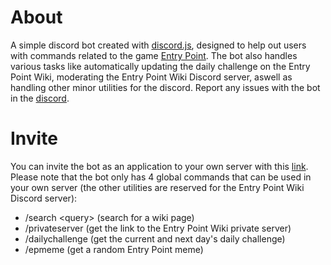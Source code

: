 # About

A simple discord bot created with [discord.js](https://github.com/discordjs/discord.js/), designed to help out users with commands related to the game [Entry Point](https://www.roblox.com/games/740581508/Entry-Point). The bot also handles various tasks like automatically updating the daily challenge on the Entry Point Wiki, moderating the Entry Point Wiki Discord server, aswell as handling other minor utilities for the discord. Report any issues with the bot in the [discord](https://discord.gg/wacqqFb).

# Invite

You can invite the bot as an application to your own server with this [link](https://discord.com/api/oauth2/authorize?client_id=653309766164283442&scope=applications.commands). Please note that the bot only has 4 global commands that can be used in your own server (the other utilities are reserved for the Entry Point Wiki Discord server):

- /search \<query> (search for a wiki page)
- /privateserver (get the link to the Entry Point Wiki private server)
- /dailychallenge (get the current and next day's daily challenge)
- /epmeme (get a random Entry Point meme)
